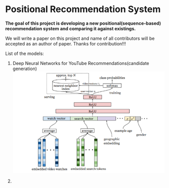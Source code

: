 # Positional Recommendation System

**The goal of this project is developing a new positional(sequence-based) recommendation system and comparing it against existings.**

We will write a paper on this project and name of all contributors will be accepted as an author of paper.
Thanks for contribution!!!

List of the models:

   1) Deep Neural Networks for YouTube Recommendations(candidate generation)
    <img src="imgs//YoutTube_candidate_gen.PNG"/> 
    
   2) 
   